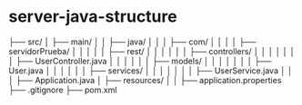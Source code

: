 # server-java-structure

├── src/
│   ├── main/
│   │   ├── java/
│   │   │   ├── com/
│   │   │   │   ├── servidorPrueba/
│   │   │   │   │   ├── rest/
│   │   │   │   │   │   ├── controllers/
│   │   │   │   │   │   │   ├── UserController.java
│   │   │   │   │   │   ├── models/
│   │   │   │   │   │   │   ├── User.java
│   │   │   │   │   │   ├── services/
│   │   │   │   │   │   │   ├── UserService.java
│   │   │   ├── Application.java
│   ├── resources/
│   │   ├── application.properties
├── .gitignore
├── pom.xml
